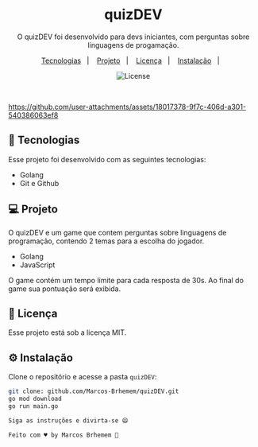 <h1 align="center"> quizDEV </h1>

<p align="center">
O quizDEV foi desenvolvido para devs iniciantes, com perguntas sobre linguagens de progamação.<br/>
</p>

<p align="center">
  <a href="#-tecnologias">Tecnologias</a>&nbsp;&nbsp;&nbsp;|&nbsp;&nbsp;&nbsp;
  <a href="#-projeto">Projeto</a>&nbsp;&nbsp;&nbsp;|&nbsp;&nbsp;&nbsp;
  <a href="#memo-licença">Licença</a>&nbsp;&nbsp;&nbsp;|&nbsp;&nbsp;&nbsp;
  <a href="#instalação">Instalação</a>&nbsp;&nbsp;&nbsp;|&nbsp;&nbsp;&nbsp;
</p>

<p align="center">
  <img alt="License" src="https://img.shields.io/static/v1?label=license&message=MIT&color=49AA26&labelColor=000000">
</p>

<br>


https://github.com/user-attachments/assets/18017378-9f7c-406d-a301-540386063ef8


</p>

## 🚀 Tecnologias

Esse projeto foi desenvolvido com as seguintes tecnologias:

- Golang
- Git e Github

## 💻 Projeto

O quizDEV e um game que contem perguntas sobre linguagens de programação, contendo 2 temas para a escolha do jogador.

- Golang
- JavaScript

O game contém um tempo limite para cada resposta de 30s.
Ao final do game sua pontuação será exibida.

## :memo: Licença

Esse projeto está sob a licença MIT.

## ⚙️ Instalação

Clone o repositório e acesse a pasta `quizDEV`:

```bash
git clone: github.com/Marcos-Brhemem/quizDEV.git
go mod download
go run main.go

Siga as instruções e divirta-se 😄

Feito com ♥ by Marcos Brhemem 👋
